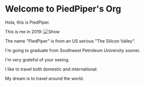 # Welcome to PiedPiper's Org

Hola, this is PiedPiper.

This is me in 2019:
![Show](assets/Show.HEIC)

The name "PiedPiper" is from an US serious "The Silicon Valley".

I'm going to graduate from Southwest Petroleum University sooner.

I'm very grateful of your seeing.

I like to travel both domestic and international.

My dream is to travel around the world.
